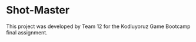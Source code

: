 # Shot-Master
This project was developed by Team 12 for the Kodluyoruz Game Bootcamp final assignment.

